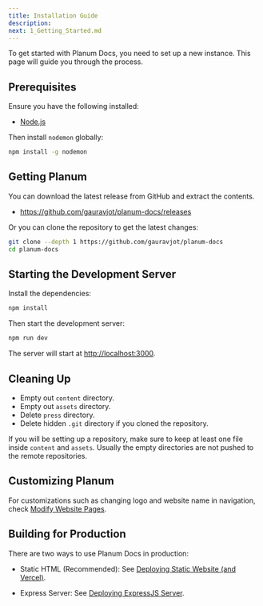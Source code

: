 ```yaml
---
title: Installation Guide
description:
next: 1_Getting_Started.md
---
```


To get started with Planum Docs, you need to set up a new instance. This page will guide you through the process.

## Prerequisites

Ensure you have the following installed:

- [Node.js](https://nodejs.org/en/download/)

Then install `nodemon` globally:

```bash
npm install -g nodemon
```

## Getting Planum

You can download the latest release from GitHub and extract the contents.

- <https://github.com/gauravjot/planum-docs/releases>

Or you can clone the repository to get the latest changes:

```bash
git clone --depth 1 https://github.com/gauravjot/planum-docs
cd planum-docs
```

## Starting the Development Server

Install the dependencies:

```bash
npm install
```

Then start the development server:

```bash
npm run dev
```

The server will start at <http://localhost:3000>.

## Cleaning Up

- Empty out `content` directory.
- Empty out `assets` directory.
- Delete `press` directory.
- Delete hidden `.git` directory if you cloned the repository.

If you will be setting up a repository, make sure to keep at least one file inside `content` and `assets`. Usually the empty directories are not pushed to the remote repositories.

## Customizing Planum

For customizations such as changing logo and website name in navigation, check [Modify Website Pages](5_Customization/1_Modify_Pages.html).

## Building for Production

There are two ways to use Planum Docs in production:

- Static HTML (Recommended): See [Deploying Static Website (and Vercel)](3_Deploying_Planum/1_Deploying_Static.html).

- Express Server: See [Deploying ExpressJS Server](3_Deploying_Planum/2_Deploying_ExpressJS.html).

